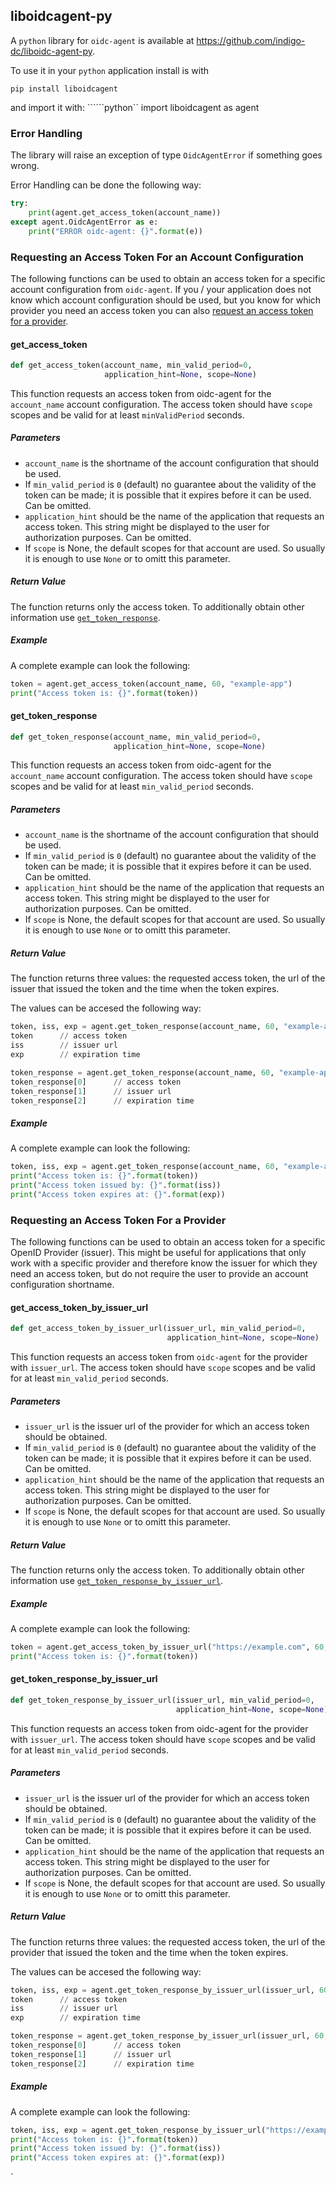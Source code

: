 ## liboidcagent-py
A `python` library for `oidc-agent` is available at
https://github.com/indigo-dc/liboidc-agent-py.

To use it in your `python` application install is with
```
pip install liboidcagent
```
and import it with:
``````python``
import liboidcagent as agent

### Error Handling
The library will raise an exception of type `OidcAgentError` if something goes
wrong.

Error Handling can be done the following way:
```python
try:
    print(agent.get_access_token(account_name))
except agent.OidcAgentError as e:
    print("ERROR oidc-agent: {}".format(e))
```
### Requesting an Access Token For an Account Configuration
The following functions can be used to obtain an access token for a specific
account configuration from ```oidc-agent```. If you / your application does not
know which account configuration should be used, but you know for which provider
you need an access token you can also [request an access token for a
provider](#requesting-an-access-token-for-a-provider).

#### get_access_token
```python
def get_access_token(account_name, min_valid_period=0,
                     application_hint=None, scope=None)
``` 
This function requests an access token from oidc-agent for the ```account_name```
account configuration. The access token should have ```scope``` scopes and be
valid for at least ```minValidPeriod``` seconds. 

##### Parameters
- ```account_name``` is the shortname of the account configuration that should be
  used.
- If ```min_valid_period``` is
```0``` (default) no guarantee about the validity of the token can be made; it is possible
that it expires before it can be used. Can be omitted.
- ```application_hint``` should be the name of the application that
requests an access token. This string might be displayed to the user for
authorization purposes. Can be omitted.
- If ```scope``` is None, the
default scopes for that account are used. So usually it is enough to use `None`
or to omitt this parameter. 

##### Return Value
The function returns only the access token. To additionally obtain other
information use [```get_token_response```](#get-token-response).

##### Example
A complete example can look the following:
```python
token = agent.get_access_token(account_name, 60, "example-app")
print("Access token is: {}".format(token))
```
#### get_token_response
```python
def get_token_response(account_name, min_valid_period=0,
                       application_hint=None, scope=None)
```
This function requests an access token from oidc-agent for the ```account_name```
account configuration. The access token should have ```scope``` scopes and be
valid for at least ```min_valid_period``` seconds. 

##### Parameters
- ```account_name``` is the shortname of the account configuration that should be
  used.
- If ```min_valid_period``` is
```0``` (default) no guarantee about the validity of the token can be made; it is possible
that it expires before it can be used. Can be omitted.
- ```application_hint``` should be the name of the application that
requests an access token. This string might be displayed to the user for
authorization purposes. Can be omitted.
- If ```scope``` is None, the
default scopes for that account are used. So usually it is enough to use `None`
or to omitt this parameter. 

##### Return Value
The function returns three values: the requested
access token, the url of the issuer that issued the token and the time when the
token expires.

The values can be accesed the following way:
```python
token, iss, exp = agent.get_token_response(account_name, 60, "example-app")
token      // access token
iss        // issuer url
exp        // expiration time

token_response = agent.get_token_response(account_name, 60, "example-app")
token_response[0]      // access token
token_response[1]      // issuer url
token_response[2]      // expiration time
```

##### Example
A complete example can look the following:
```python
token, iss, exp = agent.get_token_response(account_name, 60, "example-app")
print("Access token is: {}".format(token))
print("Access token issued by: {}".format(iss))
print("Access token expires at: {}".format(exp))
```

### Requesting an Access Token For a Provider
The following functions
can be used to obtain an access token for a specific OpenID Provider (issuer).
This might be useful for applications that only work with a specific provider
and therefore know the issuer for which they need an access token, but do not
require the user to provide an account configuration shortname.

#### get_access_token_by_issuer_url
```python
def get_access_token_by_issuer_url(issuer_url, min_valid_period=0,
                                   application_hint=None, scope=None)
```
This function requests an access token from `oidc-agent` for the provider with
```issuer_url```. The access token should have ```scope``` scopes and be valid for at least ```min_valid_period``` seconds. 

##### Parameters
- ```issuer_url``` is the issuer url of the provider for which an access token
  should be obtained.
- If ```min_valid_period``` is
```0``` (default) no guarantee about the validity of the token can be made; it is possible
that it expires before it can be used. Can be omitted.
- ```application_hint``` should be the name of the application that
requests an access token. This string might be displayed to the user for
authorization purposes. Can be omitted.
- If ```scope``` is None, the
default scopes for that account are used. So usually it is enough to use `None`
or to omitt this parameter.

##### Return Value
The function returns only the access token. To additionally obtain other
information use
[```get_token_response_by_issuer_url```](#get-token-response-by-issuer-url).

##### Example
A complete example can look the following:
```python
token = agent.get_access_token_by_issuer_url("https://example.com", 60, "example-app")
print("Access token is: {}".format(token))
```

#### get_token_response_by_issuer_url
```python
def get_token_response_by_issuer_url(issuer_url, min_valid_period=0,
                                     application_hint=None, scope=None)
```
This function requests an access token from oidc-agent for the provider with
```issuer_url```. The access token should have ```scope``` scopes and be
valid for at least ```min_valid_period``` seconds. 

##### Parameters
- ```issuer_url``` is the issuer url of the provider for which an access token
  should be obtained.
- If ```min_valid_period``` is
```0``` (default) no guarantee about the validity of the token can be made; it is possible
that it expires before it can be used. Can be omitted.
- ```application_hint``` should be the name of the application that
requests an access token. This string might be displayed to the user for
authorization purposes. Can be omitted.
- If ```scope``` is None, the
default scopes for that account are used. So usually it is enough to use `None`
or to omitt this parameter.

##### Return Value
The function returns three values: the requested
access token, the url of the provider that issued the token and the time when the
token expires.

The values can be accesed the following way:
```python
token, iss, exp = agent.get_token_response_by_issuer_url(issuer_url, 60, "example-app")
token      // access token
iss        // issuer url
exp        // expiration time

token_response = agent.get_token_response_by_issuer_url(issuer_url, 60, "example-app")
token_response[0]      // access token
token_response[1]      // issuer url
token_response[2]      // expiration time
```

##### Example
A complete example can look the following:
```python
token, iss, exp = agent.get_token_response_by_issuer_url("https://example.com", 60, "example-app")
print("Access token is: {}".format(token))
print("Access token issued by: {}".format(iss))
print("Access token expires at: {}".format(exp))
```

`
